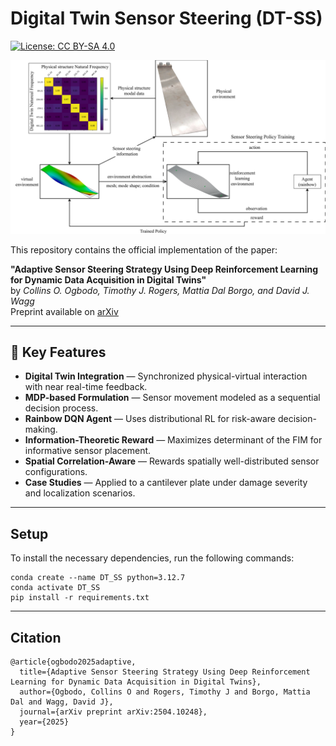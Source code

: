 # Digital Twin Sensor Steering (DT-SS)

[![License: CC BY-SA 4.0](https://img.shields.io/badge/License-CC%20BY--SA%204.0-lightgrey.svg)](https://creativecommons.org/licenses/by-sa/4.0/)

![DCD overview diagram](/doc/images/Sensor-Configuration-Evolution.svg)

This repository contains the official implementation of the paper:

**"Adaptive Sensor Steering Strategy Using Deep Reinforcement Learning for Dynamic Data Acquisition in Digital Twins"**  
by *Collins O. Ogbodo, Timothy J. Rogers, Mattia Dal Borgo, and David J. Wagg*  
Preprint available on [arXiv](https://arxiv.org/abs/2504.10248)

---

## 🚀 Key Features

- **Digital Twin Integration** — Synchronized physical-virtual interaction with near real-time feedback.
- **MDP-based Formulation** — Sensor movement modeled as a sequential decision process.
- **Rainbow DQN Agent** — Uses distributional RL for risk-aware decision-making.
- **Information-Theoretic Reward** — Maximizes determinant of the FIM for informative sensor placement.
- **Spatial Correlation-Aware** — Rewards spatially well-distributed sensor configurations.
- **Case Studies** — Applied to a cantilever plate under damage severity and localization scenarios.
---

## Setup
To install the necessary dependencies, run the following commands:
```
conda create --name DT_SS python=3.12.7
conda activate DT_SS
pip install -r requirements.txt
```
---
## Citation
```
@article{ogbodo2025adaptive,
  title={Adaptive Sensor Steering Strategy Using Deep Reinforcement Learning for Dynamic Data Acquisition in Digital Twins},
  author={Ogbodo, Collins O and Rogers, Timothy J and Borgo, Mattia Dal and Wagg, David J},
  journal={arXiv preprint arXiv:2504.10248},
  year={2025}
}
```


